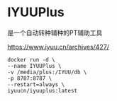 # IYUUPlus
是一个自动转种辅种的PT辅助工具

https://www.iyuu.cn/archives/427/

``` shell
docker run -d \
--name IYUUPlus \
-v /media/plus:/IYUU/db \
-p 8787:8787 \
--restart=always \
iyuucn/iyuuplus:latest
```